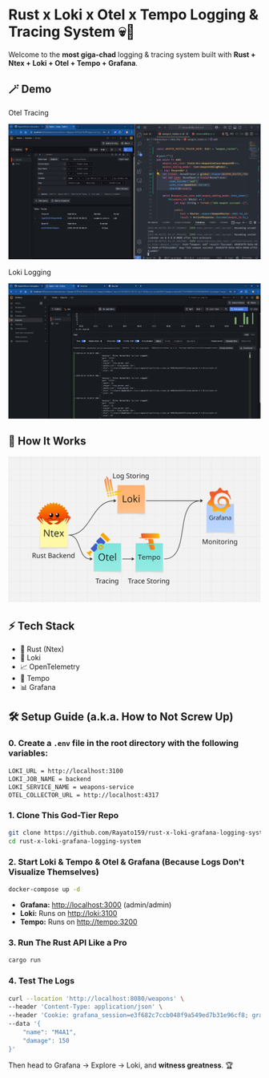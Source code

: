 # Rust x Loki x Otel x Tempo Logging & Tracing System 💀🦀

Welcome to the **most giga-chad** logging & tracing system built with **Rust + Ntex + Loki + Otel + Tempo + Grafana**.

## 🪄 Demo

Otel Tracing

![demo](/screenshots/demo-1.png)

Loki Logging

![demo](/screenshots/demo-2.png)

## 🧐 How It Works

![architecture](/screenshots/architecture.png)

## ⚡ Tech Stack

- 💎 Rust (Ntex)
- 📜 Loki
- 📈 OpenTelemetry
- 🔫 Tempo
- 📊 Grafana

## 🛠️ Setup Guide (a.k.a. How to Not Screw Up)

### 0. Create a `.env` file in the root directory with the following variables:

```env
LOKI_URL = http://localhost:3100
LOKI_JOB_NAME = backend
LOKI_SERVICE_NAME = weapons-service
OTEL_COLLECTOR_URL = http://localhost:4317
```

### 1. Clone This God-Tier Repo

```sh
git clone https://github.com/Rayato159/rust-x-loki-grafana-logging-system.git
cd rust-x-loki-grafana-logging-system
```

### 2. Start Loki & Tempo & Otel & Grafana (Because Logs Don't Visualize Themselves)

```sh
docker-compose up -d
```

- **Grafana:** [http://localhost:3000](http://localhost:3000) (admin/admin)
- **Loki:** Runs on [http://loki:3100](http://loki:3100)
- **Tempo:** Runs on [http://tempo:3200](http://tempo:3200)

### 3. Run The Rust API Like a Pro

```sh
cargo run
```

### 4️. Test The Logs

```sh
curl --location 'http://localhost:8080/weapons' \
--header 'Content-Type: application/json' \
--header 'Cookie: grafana_session=e3f682c7ccb048f9a549ed7b31e96cf8; grafana_session_expiry=1748865774' \
--data '{
    "name": "M4A1",
    "damage": 150
}'
```

Then head to Grafana → Explore → Loki, and **witness greatness**. 🏆
